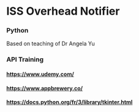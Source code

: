 # ISS Overhead Notifier
### Python
Based on teaching of Dr Angela Yu
### API Training
#### https://www.udemy.com/
#### https://www.appbrewery.co/
#### https://docs.python.org/fr/3/library/tkinter.html